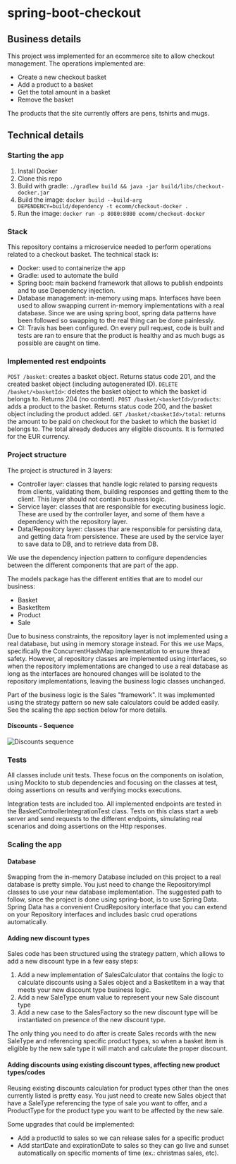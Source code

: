 # spring-boot-checkout
## Business details 
This project was implemented for an ecommerce site to allow checkout management. The operations implemented are:

* Create a new checkout basket
* Add a product to a basket
* Get the total amount in a basket
* Remove the basket

The products that the site currently offers are pens, tshirts and mugs.

## Technical details
### Starting the app
1) Install Docker
2) Clone this repo
3) Build with gradle: ```./gradlew build && java -jar build/libs/checkout-docker.jar```
4) Build the image: ```docker build --build-arg DEPENDENCY=build/dependency -t ecomm/checkout-docker .```
5) Run the image: ```docker run -p 8080:8080 ecomm/checkout-docker```

### Stack
This repository contains a microservice needed to perform operations related to a checkout basket. The technical stack is:
* Docker: used to containerize the app
* Gradle: used to automate the build
* Spring boot: main backend framework that allows to publish endpoints and to use Dependency injection.
* Database management: in-memory using maps. Interfaces have been used to allow swapping current in-memory implementations with a real database. Since we are using spring boot, spring data patterns have been followed so swapping to the real thing can be done painlessly.
* CI: Travis has been configured. On every pull request, code is built and tests are ran to ensure that the product is healthy and as much bugs as possible are caught on time.

### Implemented rest endpoints
```POST /basket```: creates a basket object. Returns status code 201, and the created basket object (including autogenerated ID).
```DELETE /basket/<basketId>```: deletes the basket object to which the basket id belongs to. Returns 204 (no content).
```POST /basket/<basketId>/products```: adds a product to the basket. Returns status code 200, and the basket object including the product added.
```GET /basket/<basketId>/total```: returns the amount to be paid on checkout for the basket to which the basket id belongs to. The total already deduces any eligible discounts. It is formated for the EUR currency.

### Project structure
The project is structured in 3 layers:
* Controller layer: classes that handle logic related to parsing requests from clients, validating them, building responses and getting them to the client. This layer should not contain business logic.
* Service layer: classes that are responsible for executing business logic. These are used by the controller layer, and some of them have a dependency with the repository layer.
* Data/Repository layer: classes thar are responsible for persisting data, and getting data from persistence. These are used by the service layer to save data to DB, and to retrieve data from DB.

We use the dependency injection pattern to configure dependencies between the different components that are part of the app.

The models package has the different entities that are to model our business:
* Basket
* BasketItem
* Product
* Sale

Due to business constraints, the repository layer is not implemented using a real database, but using in memory storage instead. For this we use Maps, specifically the ConcurrentHashMap implementation to ensure thread safety. However, al repository classes are implemented using interfaces, so when the repository implementations are changed to use a real database as long as the interfaces are honoured changes will be isolated to the repository implementations, leaving the business logic classes unchanged.

Part of the business logic is the Sales "framework". It was implemented using the strategy pattern so new sale calculators could be added easily. See the scaling the app section below for more details.

#### Discounts - Sequence

![Discounts sequence](https://ibb.co/YXMRvnf)

### Tests
All classes include unit tests. These focus on the components on isolation, using Mockito to stub dependencies and focusing on the classes at test, doing assertions on results and verifying mocks executions.

Integration tests are included too. All implemented endpoints are tested in the BasketControllerIntegrationTest class. Tests on this class start a web server and send requests to the different endpoints, simulating real scenarios and doing assertions on the Http responses.  

### Scaling the app
#### Database
Swapping from the in-memory Database included on this project to a real database is pretty simple. You just need to change the RepositoryImpl classes to use your new database implementation. The suggested path to follow, since the project is done using spring-boot, is to use Spring Data. Spring Data has a convenient CrudRepository interface that you can extend on your Repository interfaces and includes basic crud operations automatically.

#### Adding new discount types
Sales code has been structured using the strategy pattern, which allows to add a new discount type in a few easy steps:

1) Add a new implementation of SalesCalculator that contains the logic to calculate discounts using a Sales object and a BasketItem in a way that meets your new discount type business logic.
2) Add a new SaleType enum value to represent your new Sale discount type
3) Add a new case to the SalesFactory so the new discount type will be instantiated on presence of the new discount type.

The only thing you need to do after is create Sales records with the new SaleType and referencing specific product types, so when a basket item is eligible by the new sale type it will match and calculate the proper discount.

#### Adding discounts using existing discount types, affecting new product types/codes
Reusing existing discounts calculation for product types other than the ones currently listed is pretty easy. You just need to create new Sales object that have a SaleType referencing the type of sale you want to offer, and a ProductType for the product type you want to be affected by the new sale.

Some upgrades that could be implemented:
* Add a productId to sales so we can release sales for a specific product
* Add startDate and expirationDate to sales so they can go live and sunset automatically on specific moments of time (ex.: christmas sales, etc).
